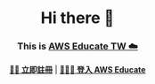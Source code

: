 <h1 align="center">
    Hi there 👋
</h1>
<h3 align="center">
    This is <a href="https://aws.amazon.com/tw/education/awseducate/"> AWS Educate TW ☁️</a> 
</h3>

<div align="center">
    <p>
        <a href="https://awseducate.tw/2" target="_blank"><b>🫵🏻 立即註冊</b></a> |
        <a href="https://www.awseducate.com/signin/SiteLogin?language=en_US" target="_blank"><b>👨🏻‍💻 登入 AWS Educate</b></a> 
    </p>
</div>

